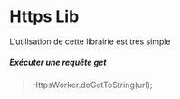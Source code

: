Https Lib
=========

L'utilisation de cette librairie est très simple

##### Exécuter une requête get

> HttpsWorker.doGetToString(url);